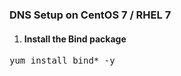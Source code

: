 <h3>DNS Setup on CentOS 7 / RHEL 7</h3>

1. <h4> Install the Bind package</h4>
<pre>
yum install bind* -y
</pre>
